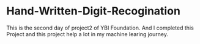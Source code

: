 # Hand-Written-Digit-Recogination
This is the second day of project2 of YBI Foundation. And I completed this Project and this project help a lot in my machine learing journey. 
